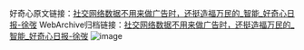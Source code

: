 好奇心原文链接：[社交网络数据不用来做广告时，还挺造福万民的_智能_好奇心日报-徐弢](https://www.qdaily.com/articles/3821.html)
WebArchive归档链接：[社交网络数据不用来做广告时，还挺造福万民的_智能_好奇心日报-徐弢](http://web.archive.org/web/20190623153034/https://www.qdaily.com/articles/3821.html)
![image](http://ww3.sinaimg.cn/large/007d5XDply1g3vdcijvcbj30u02v3b29)